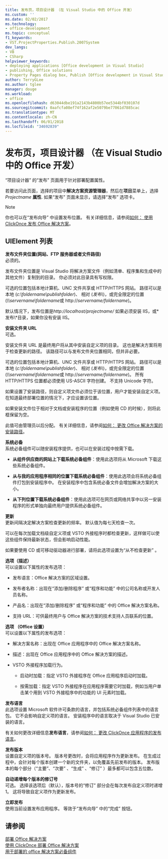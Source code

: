 ```yaml
---
title: 发布页，项目设计器 （在 Visual Studio 中的 Office 开发）
ms.custom: ''
ms.date: 02/02/2017
ms.technology:
- office-development
ms.topic: conceptual
f1_keywords:
- VST.ProjectProperties.Publish.2007System
dev_langs:
- VB
- CSharp
helpviewer_keywords:
- deploying applications [Office development in Visual Studio]
- publishing, Office solutions
- Property Pages dialog box, Publish [Office development in Visual Studio]
author: TerryGLee
ms.author: tglee
manager: douge
ms.workload:
- office
ms.openlocfilehash: d63044dbe191a2143b4800b57ee5344bf030107d
ms.sourcegitcommit: 0aafcfa08ef74f162af2e5079be77061d7885cac
ms.translationtype: MT
ms.contentlocale: zh-CN
ms.lasthandoff: 06/01/2018
ms.locfileid: "34692839"
---
```

# <a name="publish-page-project-designer-office-development-in-visual-studio"></a>发布页，项目设计器 （在 Visual Studio 中的 Office 开发）
  “项目设计器”  的“发布”  页面用于针对部署配置属性。  
  
 若要访问此页面，选择的项目中**解决方案资源管理器**，然后在**项目**菜单上，选择*Projectname* **属性**. 如果“发布”  页面未显示，请选择“发布”  选项卡。  
  
> [!NOTE]  
>  你也可以在“发布向导” 中设置发布位置。 有关详细信息，请参阅[如何： 使用 ClickOnce 发布 Office 解决方案](http://msdn.microsoft.com/en-us/2b6c247e-bc04-4ce4-bb64-c4e79bb3d5b8)。  
  
## <a name="uielement-list"></a>UIElement 列表  
 **发布文件夹位置(网站、FTP 服务器或者文件路径)**  
 必须的。  
  
 发布文件夹位置是 Visual Studio 将解决方案文件（例如清单、程序集和生成中的其他文件）复制到的目录。 你必须对此目录具有写权限。  
  
 可选的位置包括本地计算机、UNC 文件共享或 HTTP/HTTPS 网站。 路径可以是本地 (*c:\foldername\publishfolder*)、 相对 (*发布\\*)，或完全限定的位置 (*\\\servername\foldername*或 http://*servername/foldername*)。  
  
 默认情况下，发布位置是*http://localhost/projectname/* 如果必须安装 IIS，或*发布\\*目录，如果你没有安装 IIS。  
  
 **安装文件夹 URL**  
 可选。  
  
 安装文件夹 URL 是最终用户将从其中安装自定义项的目录。 这也是解决方案将用于检查更新的路径。 该路径可以与发布文件夹位置相同，但并非必要。  
  
 可选的位置包括本地计算机、UNC 文件共享或 HTTP/HTTPS 网站。 路径可以是本地 (*c:\foldername\publishfolder*)、 相对 (*发布\\*)，或完全限定的位置 (*\\\servername\foldername*或 http://*servername/foldername*)。 所有 HTTP/HTTPS 位置都必须使用 US-ASCII 字符创建。 不支持 Unicode 字符。  
  
 如果设置了安装路径，则自定义项文件必须位于该位置，用户才能安装自定义项。 在知道最终部署位置的情况下，才应设置该位置。  
  
 如果安装文件位于相对于文档或安装程序的位置（例如使用 CD 的时候），则将此框保留为空。  
  
 此值可由管理员以后分配。 有关详细信息，请参阅[如何： 更改 Office 解决方案的安装路径](http://msdn.microsoft.com/en-us/d0eaa07b-2d72-4902-899f-2f9fb165b8fd)。  
  
 **系统必备**  
 系统必备组件可以随安装程序提供，也可以在安装过程中按需下载。  
  
-   **从组件供应商的网站上下载系统必备组件**：使用此选项将从 Microsoft 下载这些系统必备组件。  
  
-   **从与我的应用程序相同的位置下载系统必备组件**：使用此选项会将系统必备组件打包到安装程序中。 在安装程序中包含系统必备文件会增加解决方案的大小。  
  
-   **从下列位置下载系统必备组件**：使用此选项可在网页或网络共享中以另一安装程序的形式单独向最终用户提供系统必备组件。  
  
 **更新**  
 更新间隔决定解决方案检查更新的频率。 默认值为每七天检查一次。  
  
 可以在每次加载文档级自定义项或 VSTO 外接程序时都检查更新，这样做可以使这些组件保持最新状态，但会影响启动性能。  
  
 如果要使用 CD 或可移动驱动器进行部署，请将此选项设置为“从不检查更新” 。  
  
 **选项（描述）**  
 可以设置以下属性的发布选项：  
  
-   发布语言：Office 解决方案的区域设置。  
  
-   发布者名称：出现在“添加/删除程序”  或“程序和功能” 中的公司名称或开发人员名称。  
  
-   产品名：出现在“添加/删除程序”  或“程序和功能” 中的 Office 解决方案名称。  
  
-   支持 URL：可供最终用户与 Office 解决方案的技术支持人员联系的位置。  
  
 **选项 （Office 设置）**  
 可以设置以下属性的发布选项：  
  
-   解决方案名称：出现在 Office 应用程序中的 Office 解决方案名称。  
  
-   描述：出现在 Office 应用程序中的 Office 解决方案的描述。  
  
-   VSTO 外接程序加载行为。  
  
    -   启动时加载：指定 VSTO 外接程序在 Office 应用程序启动时加载。  
  
    -   按需加载：指定 VSTO 外接程序在应用程序需要它时加载，例如当用户单击某个用到 VSTO 外接程序中的功能的 UI 元素时加载。  
  
 **发布语言**  
 此选项设置 Microsoft 软件许可条款的语言，并包括系统必备组件列表中的语言包。 它不会影响自定义项的语言。 安装程序中的语言取决于 Visual Studio 已安装的语言。  
  
 有关如何更改详细信息**发布语言**，请参阅[如何： 更改 ClickOnce 应用程序的发布语言](/visualstudio/deployment/how-to-change-the-publish-language-for-a-clickonce-application)。  
  
 **发布版本**  
 设置自定义项的版本号。 版本号更改时，会将应用程序作为更新发布。 在生成过程中，会针对每个版本创建一个新的文件夹，以免覆盖先前发布的版本。 发布版本的每个部分（“主要”、“次要” 、“生成” 、“修订” ）最多都可以包含五位数。  
  
 **自动递增每个版本的修订号**  
 可选。 选择该选项后（默认），版本号的“修订”  部分会在每次发布自定义项时递增 1。 这将导致自定义项作为更新发布。  
  
 **立即发布**  
 使用当前设置发布应用程序。 等效于“发布向导”  中的“完成” 按钮。  
  
## <a name="see-also"></a>请参阅  
 [部署 Office 解决方案](../vsto/deploying-an-office-solution.md)   
 [使用 ClickOnce 部署 Office 解决方案](../vsto/deploying-an-office-solution-by-using-clickonce.md)   
 [用于部署的 office 解决方案必备组件](http://msdn.microsoft.com/en-us/9f672809-43a3-40a1-9057-397ce3b5126e)  
  
  